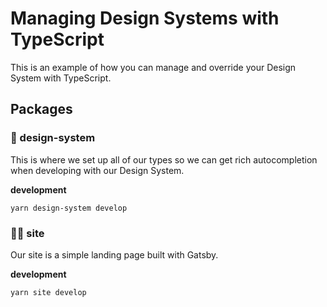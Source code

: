 # Managing Design Systems with TypeScript

This is an example of how you can manage and override your Design System with TypeScript.

## Packages

### 🎨 design-system

This is where we set up all of our types so we can get rich autocompletion when developing with our Design System.

**development**

`yarn design-system develop`

### 👩‍💻 site

Our site is a simple landing page built with Gatsby.

**development**

`yarn site develop`
